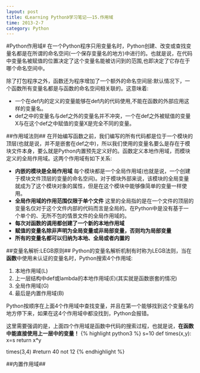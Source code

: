 ```yaml
---
layout: post
title: 《Learning Python》学习笔记——15.作用域
time: 2013-2-7
category: Python
---
```


#Python作用域#
在一个Python程序只用变量名时，Python创建、改变或查找变量名都是在所谓的命名空间(一个保存变量名的地方)中进行的。也就是说，在代码中变量名被赋值的位置决定了这个变量名能被访问到的范围,也即决定了它存在于哪个命名空间中。

除了打包程序之外，函数还为程序增加了一个额外的命名空间层:默认情况下，一个函数所有变量名都是与函数的命名空间相关联的。这意味着:

- 一个在def内的定义的变量能够在def内的代码使用,不能在函数的外部应用这样的变量名。
- def之中的变量名与def之外的变量名并不冲突，一个在def之外被赋值的变量X与在这个def之中赋值的变量X是完全不同的变量。

##作用域法则##
在开始编写函数之前，我们编写的所有代码都是位于一个模块的顶层(也就是说，并不是嵌套在def之中)，所以我们使用的变量名要么是存在于模块文件本身，要么就是Python内置预先定义好的。函数定义本地作用域，而模块定义的全局作用域。这两个作用域有如下关系:

- **内嵌的模块是全局作用域**
  每个模块都是一个全局作用域(也就是说，一个创建于模块文件顶层的变量的命名空间)。对于模块外部来说，该模块的全局变量就成为了这个模块对象的属性，但是在这个模块中能够像简单的变量一样使用。
- **全局作用域的作用范围仅限于单个文件**
  这里的全局指的是在一个文件的顶层的变量名仅对于这个文件内部的代码而言是全局的。在Python中是没有基于一个单个的、无所不包的情景文件的全局作用域的。
- **每次对函数的调用都创建了一个新的本地作用域**
- **赋值的变量名除非声明为全局变量或非局部变量，否则均为局部变量**
- **所有的变量名都可以归纳为本地、全局或者内置的**

##变量名解析:LEGB原则##
Python的变量名解析机制有时称为LEGB法则，当在**函数**中使用未认证的变量名时，Python搜索4个作用域:

1. 本地作用域(L)
2. 上一层结构中def或lambda的本地作用域(E)(其实就是函数嵌套的情况)
3. 全局作用域(G)
4. 最后是内置作用域(B)

Python按顺序在上面4个作用域中查找变量，并且在第一个能够找到这个变量名的地方停下来，如果在这4个作用域中都没找到，Python会报错。

这里需要强调的是，上面四个作用域是函数中代码的搜索过程，也就是说，**在函数中能直接使用上一层中的变量！**
{% highlight python3 %}
s=10
def times(x,y):
    x=s
    return x*y

times(3,4)	#return 40 not 12
{% endhighlight %}

##内置作用域##
